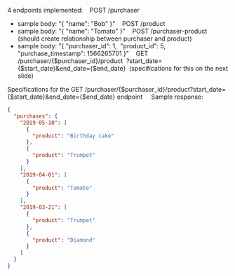 4 endpoints implemented: 
 
POST /purchaser 
- sample body: "{ "name": "Bob" }"   
POST /product 
- sample body: "{ "name": "Tomato" }" 
 
POST /purchaser-product (should create relationship between purchaser and product) 
- sample body: "{ "purchaser_id": 1,  "product_id": 5, 
"purchase_timestamp": 1566265701 }" 
 
GET /purchaser/{$purchaser_id}/product  ?start_date={$start_date}&end_date={$end_date}  (specifications for this on the next slide)
 
Specifications for the GET /purchaser/{$purchaser_id}/product?start_date={$start_date}&end_date={$end_date} endpoint  
 
Sample response: 
```JSON
{
  "purchases": {
    "2019-05-10": [
      {
        "product": "Birthday cake"
      },
      {
        "product": "Trumpet"
      }
    ],
    "2019-04-01": [
      {
        "product": "Tomato"
      }
    ],
    "2019-03-21": [
      {
        "product": "Trumpet"
      },
      {
        "product": "Diamond"
      }
    ]
  }
}
```